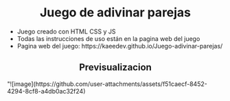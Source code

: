 <h1 align="center">Juego de adivinar parejas</h1>
<ul>
 <li>Juego creado con HTML CSS y JS</li>
 <li>Todas las instrucciones de uso están en la pagina web del juego</li>
 <li>Pagina web del juego: https://kaeedev.github.io/Juego-adivinar-parejas/ </li>
</ul>

<h2 align="center">Previsualizacion</h2>
"![image](https://github.com/user-attachments/assets/f51caecf-8452-4294-8cf8-a4db0ac32f24)
